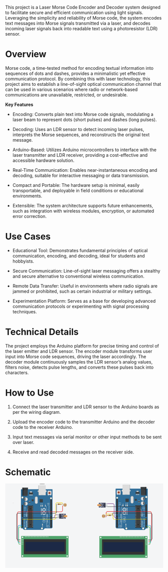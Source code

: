 This project is a Laser Morse Code Encoder and Decoder system designed to facilitate secure and efficient communication using light signals. Leveraging the simplicity and reliability of Morse code, the system encodes text messages into Morse signals transmitted via a laser, and decodes incoming laser signals back into readable text using a photoresistor (LDR) sensor.

# Overview
Morse code, a time-tested method for encoding textual information into sequences of dots and dashes, provides a minimalistic yet effective communication protocol. By combining this with laser technology, this project aims to establish a line-of-sight optical communication channel that can be used in various scenarios where radio or network-based communications are unavailable, restricted, or undesirable.

**Key Features**
 * Encoding: Converts plain text into Morse code signals, modulating a laser beam to represent dots (short pulses) and dashes (long pulses).

 * Decoding: Uses an LDR sensor to detect incoming laser pulses, interprets the Morse sequences, and reconstructs the original text message.

 * Arduino-Based: Utilizes Arduino microcontrollers to interface with the laser transmitter and LDR receiver, providing a cost-effective and accessible hardware solution.

 * Real-Time Communication: Enables near-instantaneous encoding and decoding, suitable for interactive messaging or data transmission.

 * Compact and Portable: The hardware setup is minimal, easily transportable, and deployable in field conditions or educational environments.

 * Extensible: The system architecture supports future enhancements, such as integration with wireless modules, encryption, or automated error correction.

# Use Cases 
 * Educational Tool: Demonstrates fundamental principles of optical communication, encoding, and decoding, ideal for students and hobbyists.

 * Secure Communication: Line-of-sight laser messaging offers a stealthy and secure alternative to conventional wireless communication.

 * Remote Data Transfer: Useful in environments where radio signals are jammed or prohibited, such as certain industrial or military settings.

 * Experimentation Platform: Serves as a base for developing advanced communication protocols or experimenting with signal processing techniques.

# Technical Details
The project employs the Arduino platform for precise timing and control of the laser emitter and LDR sensor. The encoder module transforms user input into Morse code sequences, driving the laser accordingly. The decoder module continuously samples the LDR sensor’s analog values, filters noise, detects pulse lengths, and converts these pulses back into characters.

# How to Use
1. Connect the laser transmitter and LDR sensor to the Arduino boards as per the wiring diagram.

2. Upload the encoder code to the transmitter Arduino and the decoder code to the receiver Arduino.

3. Input text messages via serial monitor or other input methods to be sent over laser.

4. Receive and read decoded messages on the receiver side.

# Schematic
![Schematic](images/image.png)
